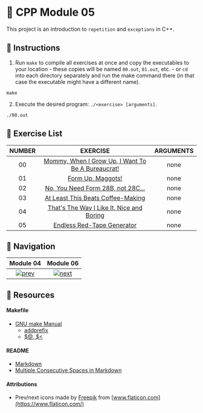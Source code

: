 # :large_orange_diamond: CPP Module 05

This project is an introduction to `repetition` and `exceptions` in C++.

## :small_orange_diamond: Instructions

1. Run `make` to compile all exercises at once and copy the executables to your location - these copies will be named `00.out`, `01.out`, etc. - or `cd` into each directory separately and run the make command there (in that case the executable might have a different name).
```
make
```

2. Execute the desired program: `./<exercise> [arguments]`.
```
./00.out
```

## :small_orange_diamond: Exercise List
NUMBER | EXERCISE | ARGUMENTS
:-----:|:--------:|:--------:
00 | [Mommy, When I Grow Up, I Want To Be A Bureaucrat!](./ex00) | none
01 | [Form Up, Maggots!](./ex01) | none
02 | [No, You Need Form 28B, not 28C...](./ex02) | none
03 | [At Least This Beats Coffee-Making](./ex03) | none
04 | [That's The Way I Like It, Nice and Boring](./ex04) | none
05 | [Endless Red-Tape Generator](./ex05) | none

## :small_orange_diamond: Navigation
Module 04 | Module 06
:--------:|:--------:
[![prev](https://user-images.githubusercontent.com/59726559/138678592-27d20df6-cb62-4768-92d3-4bc270a6e4cf.png)](../CPP_Module_04) | [![next](https://user-images.githubusercontent.com/59726559/138678605-3d0e30f3-ebc6-41dc-aebe-03750086e76c.png)](../CPP_Module_06)

## :small_orange_diamond: Resources
#### Makefile
- [GNU make Manual](https://www.gnu.org/software/make/manual/make.html)
    - [addprefix](https://www.gnu.org/software/make/manual/make.html#File-Name-Functions)
    - [$@, $<](https://www.gnu.org/software/make/manual/html_node/Automatic-Variables.html#Automatic-Variables)
#### README
- [Markdown](https://docs.github.com/en/github/writing-on-github/getting-started-with-writing-and-formatting-on-github/basic-writing-and-formatting-syntax)
- [Multiple Consecutive Spaces in Markdown](https://steemit.com/markdown/@jamesanto/how-to-add-multiple-spaces-between-texts-in-markdown)
#### Attributions
- Prev/next icons made by [Freepik](https://www.freepik.com) from [www.flaticon.com](https://www.flaticon.com/)
